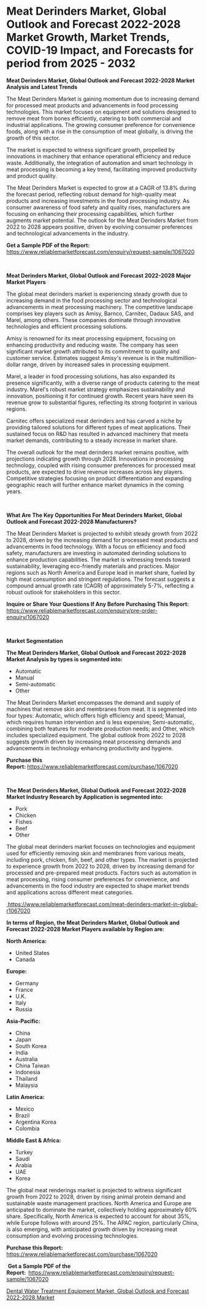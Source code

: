 <p><h1>Meat Derinders Market, Global Outlook and Forecast 2022-2028 Market Growth, Market Trends, COVID-19 Impact, and Forecasts for period from 2025 - 2032</h1></p><p><strong>Meat Derinders Market, Global Outlook and Forecast 2022-2028 Market Analysis and Latest Trends</strong></p>
<p><p>The Meat Derinders Market is gaining momentum due to increasing demand for processed meat products and advancements in food processing technologies. This market focuses on equipment and solutions designed to remove meat from bones efficiently, catering to both commercial and industrial applications. The growing consumer preference for convenience foods, along with a rise in the consumption of meat globally, is driving the growth of this sector.</p><p>The market is expected to witness significant growth, propelled by innovations in machinery that enhance operational efficiency and reduce waste. Additionally, the integration of automation and smart technology in meat processing is becoming a key trend, facilitating improved productivity and product quality.</p><p>The Meat Derinders Market is expected to grow at a CAGR of 13.8% during the forecast period, reflecting robust demand for high-quality meat products and increasing investments in the food processing industry. As consumer awareness of food safety and quality rises, manufacturers are focusing on enhancing their processing capabilities, which further augments market potential. The outlook for the Meat Derinders Market from 2022 to 2028 appears positive, driven by evolving consumer preferences and technological advancements in the industry.</p></p>
<p><strong>Get a Sample PDF of the Report:&nbsp;</strong> <a href="https://www.reliablemarketforecast.com/enquiry/request-sample/1067020?utm_campaign=3120&utm_medium=2&utm_source=Github&utm_content=ia&utm_term=21032025&utm_id=meat-derinders-market-global-outlook-and-forecast-2022-2028">https://www.reliablemarketforecast.com/enquiry/request-sample/1067020</a></p>
<p>&nbsp;</p>
<p><strong>Meat Derinders Market, Global Outlook and Forecast 2022-2028 Major Market Players</strong></p>
<p><p>The global meat derinders market is experiencing steady growth due to increasing demand in the food processing sector and technological advancements in meat processing machinery. The competitive landscape comprises key players such as Amisy, Barnco, Carnitec, Dadaux SAS, and Marel, among others. These companies dominate through innovative technologies and efficient processing solutions.</p><p>Amisy is renowned for its meat processing equipment, focusing on enhancing productivity and reducing waste. The company has seen significant market growth attributed to its commitment to quality and customer service. Estimates suggest Amisy's revenue is in the multimillion-dollar range, driven by increased sales in processing equipment.</p><p>Marel, a leader in food processing solutions, has also expanded its presence significantly, with a diverse range of products catering to the meat industry. Marel's robust market strategy emphasizes sustainability and innovation, positioning it for continued growth. Recent years have seen its revenue grow to substantial figures, reflecting its strong footprint in various regions.</p><p>Carnitec offers specialized meat derinders and has carved a niche by providing tailored solutions for different types of meat applications. Their sustained focus on R&D has resulted in advanced machinery that meets market demands, contributing to a steady increase in market share.</p><p>The overall outlook for the meat derinders market remains positive, with projections indicating growth through 2028. Innovations in processing technology, coupled with rising consumer preferences for processed meat products, are expected to drive revenue increases across key players. Competitive strategies focusing on product differentiation and expanding geographic reach will further enhance market dynamics in the coming years.</p></p>
<p>&nbsp;</p>
<p><strong>What Are The Key Opportunities For Meat Derinders Market, Global Outlook and Forecast 2022-2028 Manufacturers?</strong></p>
<p><p>The Meat Derinders Market is projected to exhibit steady growth from 2022 to 2028, driven by the increasing demand for processed meat products and advancements in food technology. With a focus on efficiency and food safety, manufacturers are investing in automated derinding solutions to enhance production capabilities. The market is witnessing trends toward sustainability, leveraging eco-friendly materials and practices. Major regions such as North America and Europe lead in market share, fueled by high meat consumption and stringent regulations. The forecast suggests a compound annual growth rate (CAGR) of approximately 5-7%, reflecting a robust outlook for stakeholders in this sector.</p></p>
<p><strong>Inquire or Share Your Questions If Any Before Purchasing This Report:</strong> <a href="https://www.reliablemarketforecast.com/enquiry/pre-order-enquiry/1067020?utm_campaign=3120&utm_medium=2&utm_source=Github&utm_content=ia&utm_term=21032025&utm_id=meat-derinders-market-global-outlook-and-forecast-2022-2028">https://www.reliablemarketforecast.com/enquiry/pre-order-enquiry/1067020</a></p>
<p>&nbsp;</p>
<p><strong>Market Segmentation</strong></p>
<p><strong>The Meat Derinders Market, Global Outlook and Forecast 2022-2028 Market Analysis by types is segmented into:</strong></p>
<p><ul><li>Automatic</li><li>Manual</li><li>Semi-automatic</li><li>Other</li></ul></p>
<p><p>The Meat Derinders Market encompasses the demand and supply of machines that remove skin and membranes from meat. It is segmented into four types: Automatic, which offers high efficiency and speed; Manual, which requires human intervention and is less expensive; Semi-automatic, combining both features for moderate production needs; and Other, which includes specialized equipment. The global outlook from 2022 to 2028 suggests growth driven by increasing meat processing demands and advancements in technology enhancing productivity and hygiene.</p></p>
<p><strong>Purchase this Report:&nbsp;</strong><a href="https://www.reliablemarketforecast.com/purchase/1067020?utm_campaign=3120&utm_medium=2&utm_source=Github&utm_content=ia&utm_term=21032025&utm_id=meat-derinders-market-global-outlook-and-forecast-2022-2028">https://www.reliablemarketforecast.com/purchase/1067020</a></p>
<p>&nbsp;</p>
<p><strong>The Meat Derinders Market, Global Outlook and Forecast 2022-2028 Market Industry Research by Application is segmented into:</strong></p>
<p><ul><li>Pork</li><li>Chicken</li><li>Fishes</li><li>Beef</li><li>Other</li></ul></p>
<p><p>The global meat derinders market focuses on technologies and equipment used for efficiently removing skin and membranes from various meats, including pork, chicken, fish, beef, and other types. The market is projected to experience growth from 2022 to 2028, driven by increasing demand for processed and pre-prepared meat products. Factors such as automation in meat processing, rising consumer preferences for convenience, and advancements in the food industry are expected to shape market trends and applications across different meat categories.</p></p>
<p><a href="https://www.reliablemarketforecast.com/meat-derinders-market-in-global-r1067020?utm_campaign=3120&utm_medium=2&utm_source=Github&utm_content=ia&utm_term=21032025&utm_id=meat-derinders-market-global-outlook-and-forecast-2022-2028">&nbsp;https://www.reliablemarketforecast.com/meat-derinders-market-in-global-r1067020</a></p>
<p><strong>In terms of Region, the Meat Derinders Market, Global Outlook and Forecast 2022-2028 Market Players available by Region are:</strong></p>
<p>
    <p> <strong> North America: </strong>
        <ul>
            <li>United States</li>
            <li>Canada</li>
        </ul>
        </p> 
    <p> <strong> Europe: </strong>
        <ul>
            <li>Germany</li>
            <li>France</li>
            <li>U.K.</li>
            <li>Italy</li>
            <li>Russia</li>
        </ul>
        </p> 
    <p> <strong> Asia-Pacific: </strong>
        <ul>
            <li>China</li>
            <li>Japan</li>
            <li>South Korea</li>
            <li>India</li>
            <li>Australia</li>
            <li>China Taiwan</li>
            <li>Indonesia</li>
            <li>Thailand</li>
            <li>Malaysia</li>
        </ul>
        </p> 
    <p> <strong> Latin America: </strong>
        <ul>
            <li>Mexico</li>
            <li>Brazil</li>
            <li>Argentina Korea</li>
            <li>Colombia</li>
        </ul>
        </p> 
    <p> <strong> Middle East & Africa: </strong>
        <ul>
            <li>Turkey</li>
            <li>Saudi</li>
            <li>Arabia</li>
            <li>UAE</li>
            <li>Korea</li>
        </ul>
    </p>
    </p>
<p><p>The global meat renderings market is projected to witness significant growth from 2022 to 2028, driven by rising animal protein demand and sustainable waste management practices. North America and Europe are anticipated to dominate the market, collectively holding approximately 60% share. Specifically, North America is expected to account for about 35%, while Europe follows with around 25%. The APAC region, particularly China, is also emerging, with anticipated growth driven by increasing meat consumption and evolving processing technologies.</p></p>
<p><strong>Purchase this Report: </strong><a href="https://www.reliablemarketforecast.com/purchase/1067020?utm_campaign=3120&utm_medium=2&utm_source=Github&utm_content=ia&utm_term=21032025&utm_id=meat-derinders-market-global-outlook-and-forecast-2022-2028">https://www.reliablemarketforecast.com/purchase/1067020</a></p>
<p>&nbsp;<strong>Get a Sample PDF of the Report:&nbsp;&nbsp;</strong><a href="https://www.reliablemarketforecast.com/enquiry/request-sample/1067020?utm_campaign=3120&utm_medium=2&utm_source=Github&utm_content=ia&utm_term=21032025&utm_id=meat-derinders-market-global-outlook-and-forecast-2022-2028">https://www.reliablemarketforecast.com/enquiry/request-sample/1067020</a></p>
<p><strong></strong></p>
<p><p><a href="https://github.com/casalalimo40/Market-Research-Report-List-1/blob/main/dental-water-treatment-equipment-market-global-outlook-and-forecast-2022-2028-market.md?utm_campaign=3120&utm_medium=2&utm_source=Github&utm_content=ia&utm_term=21032025&utm_id=meat-derinders-market-global-outlook-and-forecast-2022-2028">Dental Water Treatment Equipment Market, Global Outlook and Forecast 2022-2028 Market</a></p></p>